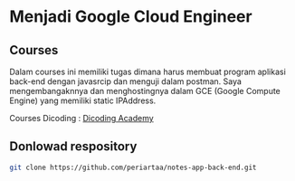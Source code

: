# Menjadi Google Cloud Engineer

## Courses
Dalam courses ini memiliki tugas dimana harus membuat program aplikasi back-end dengan javasrcip dan menguji dalam postman. Saya mengembangaknnya dan menghostingnya dalam GCE (Google Compute Engine) yang memiliki static IPAddress.

Courses Dicoding : 
[Dicoding Academy](https://www.dicoding.com/academies/342/corridor)

## Donlowad respository

```bash
git clone https://github.com/periartaa/notes-app-back-end.git
```
